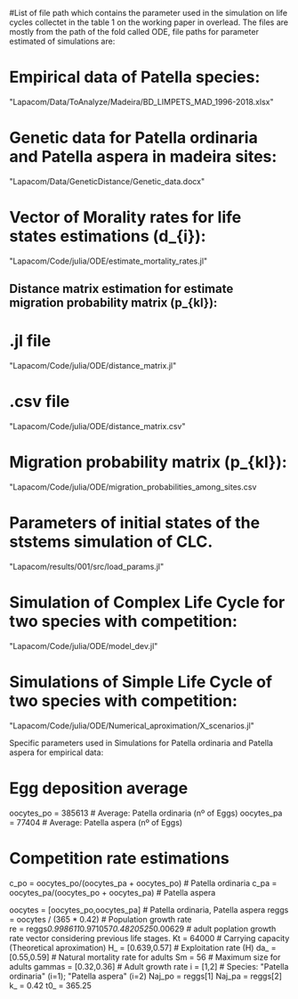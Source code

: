 #List of file path which contains the parameter used in the simulation on life cycles collectet in the table 1 on the working paper in overlead.
The files are mostly from the path of the fold called ODE, file paths for parameter estimated of simulations are:

# Empirical data of Patella species:
"Lapacom/Data/ToAnalyze/Madeira/BD_LIMPETS_MAD_1996-2018.xlsx"

 # Genetic data for Patella ordinaria and Patella aspera in madeira sites: 
"Lapacom/Data/GeneticDistance/Genetic_data.docx"

# Vector of Morality rates for life states estimations (d_{i}):
"Lapacom/Code/julia/ODE/estimate_mortality_rates.jl"

## Distance matrix estimation for estimate migration probability matrix (p_{kl}):
# .jl file
"Lapacom/Code/julia/ODE/distance_matrix.jl"
# .csv file
"Lapacom/Code/julia/ODE/distance_matrix.csv"

# Migration probability matrix (p_{kl}):
"Lapacom/Code/julia/ODE/migration_probabilities_among_sites.csv

# Parameters of initial states of the ststems simulation of CLC.
"Lapacom/results/001/src/load_params.jl"

# Simulation of Complex Life Cycle for two species with competition:
"Lapacom/Code/julia/ODE/model_dev.jl"

# Simulations of Simple Life Cycle of two species with competition:
"Lapacom/Code/julia/ODE/Numerical_aproximation/X_scenarios.jl"

Specific parameters used in Simulations for Patella ordinaria and Patella aspera for empirical data: 
# Egg deposition average 
oocytes_po = 385613 # Average: Patella ordinaria (nº of Eggs)
oocytes_pa = 77404  # Average: Patella aspera (nº of Eggs)
# Competition rate estimations
c_po = oocytes_po/(oocytes_pa + oocytes_po) # Patella ordinaria
c_pa = oocytes_pa/(oocytes_po + oocytes_pa) # Patella aspera

oocytes = [oocytes_po,oocytes_pa]    # Patella ordinaria, Patella aspera
reggs = oocytes / (365 * 0.42)       # Population growth rate    
re = reggs*0.998611*0.971057*0.4820525*0.00629     # adult poplation growth rate vector considering previous life stages.
Kt = 64000          # Carrying capacity (Theoretical aproximation)
H_ = [0.639,0.57]   # Exploitation rate (H)
da_ = [0.55,0.59]    # Natural mortality rate for adults
Sm = 56              # Maximum size for adults
gammas = [0.32,0.36] # Adult growth rate
i = [1,2]            # Species: "Patella ordinaria" (i=1); "Patella aspera" (i=2)
Naj_po = reggs[1]
Naj_pa = reggs[2]
k_ = 0.42
t0_ = 365.25
